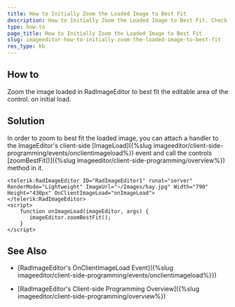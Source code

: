 ```yaml
---
title: How to Initially Zoom the Loaded Image to Best Fit
description: How to Initially Zoom the Loaded Image to Best Fit. Check it now!
type: how-to
page_title: How to Initially Zoom the Loaded Image to Best Fit
slug: imageeditor-how-to-initially-zoom-the-loaded-image-to-best-fit
res_type: kb
---
```


## How to

Zoom the image loaded in RadImageEditor to best fit the editable area of the control. on initial load.

## Solution

In order to zoom to best fit the loaded image, you can attach a handler to the ImageEditor's client-side [ImageLoad]({%slug imageeditor/client-side-programming/events/onclientimageload%}) event and call the controls [zoomBestFit()]({%slug imageeditor/client-side-programming/overview%}) method in it.

````ASPX
<telerik:RadImageEditor ID="RadImageEditor1" runat="server" RenderMode="Lightweight" ImageUrl="~/Images/hay.jpg" Width="790" Height="430px" OnClientImageLoad="onImageLoad">
</telerik:RadImageEditor>
<script>
    function onImageLoad(imageEditor, args) {
       imageEditor.zoomBestFit();
    }
</script>
````

## See Also

 - [RadImageEditor's OnClientImageLoad Event]({%slug imageeditor/client-side-programming/events/onclientimageload%}})

 - [RadImageEditor's Client-side Programming Overview]({%slug imageeditor/client-side-programming/overview%})


 